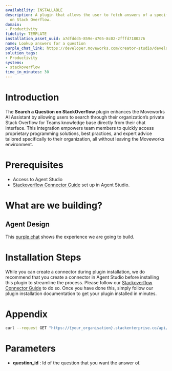 ```yaml
---
availability: INSTALLABLE
description: A plugin that allows the user to fetch answers of a specific question
  on Stack Overflow.
domain:
- Productivity
fidelity: TEMPLATE
installation_asset_uuid: a7dfddd5-859e-4705-8c02-2fffd7180276
name: Lookup answers for a question
purple_chat_link: https://developer.moveworks.com/creator-studio/developer-tools/purple-chat?conversation=%7B%22startTimestamp%22%3A%2211%3A43%2BAM%22%2C%22messages%22%3A%5B%7B%22parts%22%3A%5B%7B%22richText%22%3A%22search+for+%5C%22duplicate+records%5C%22+on+stackoverflow%22%7D%5D%2C%22role%22%3A%22user%22%7D%2C%7B%22parts%22%3A%5B%7B%22richText%22%3A%22%3Cp%3EI%27m+currently+searching+for+information+on+%3Cb%3E%5C%22duplicate+records%5C%22%3C%2Fb%3E+on+Stack+Overflow.%26nbsp%3B%3C%2Fp%3E%22%7D%2C%7B%22reasoningSteps%22%3A%5B%7B%22richText%22%3A%22%3Cp%3EThis+process+is+ongoing%2C+and+I%27ll+update+you+once+I+have+the+results.%3C%2Fp%3E%22%2C%22status%22%3A%22pending%22%7D%5D%7D%5D%2C%22role%22%3A%22assistant%22%7D%2C%7B%22parts%22%3A%5B%7B%22richText%22%3A%22%3Cp%3EHere+are+some+solutions+related+to+handling+%3Cb%3Eduplicate+records%3C%2Fb%3E%3A+%3Cbr%2F%3E1.+%3Cb%3EHow+to+Delete+Duplicate+Records+in+a+SQL+Table%3C%2Fb%3E%3A+If+you+need+to+remove+duplicate+records+while+keeping+only+one+instance+of+each%2C+you+can+refer+to+this+%3Ca+href%3D%5C%22%23%5C%22+target%3D%5C%22_blank%5C%22%3EStack+Overflow+question%3C%2Fa%3E+for+guidance.%3Cbr%2F%3E%3Cbr%2F%3E+2.+%3Cb%3EHow+to+Write+a+SQL+Query+to+Find+Duplicate+Records+in+a+Table%3C%2Fb%3E%3A+If+you+want+to+identify+duplicate+entries+based+on+a+specific+column%2C+such+as+the+email+column%2C+you+can+check+out+this+%3Ca+href%3D%5C%22%23%5C%22+target%3D%5C%22_blank%5C%22%3EStack+Overflow+question%3C%2Fa%3E+for+a+detailed+explanation.%26nbsp%3B%3C%2Fp%3E%3Cp%3E%3Cbr%2F%3E%3C%2Fp%3E%3Cp%3EAdditionally%2C+I+can+access+more+information+on+these+questions+if+needed.+Let+me+know+if+you+need+further+assistance%21%3C%2Fp%3E%22%7D%5D%2C%22role%22%3A%22assistant%22%7D%2C%7B%22parts%22%3A%5B%7B%22richText%22%3A%22give+ans+for+1%22%7D%5D%2C%22role%22%3A%22user%22%7D%2C%7B%22parts%22%3A%5B%7B%22richText%22%3A%22I%27m+currently+retrieving+the+answer+for+the+question+on+how+to+delete+duplicate+records+in+a+SQL+table.%22%7D%2C%7B%22reasoningSteps%22%3A%5B%7B%22richText%22%3A%22I%27ll+update+you+once+I+have+the+information.%22%2C%22status%22%3A%22pending%22%7D%5D%7D%5D%2C%22role%22%3A%22assistant%22%7D%2C%7B%22parts%22%3A%5B%7B%22richText%22%3A%22%3Cp%3EHere+are+solutions+for+deleting+%3Cstrong%3Eduplicate+records%3C%2Fstrong%3E+in+a+SQL+table%3A%26nbsp%3B%3C%2Fp%3E%5Cn%3Cp%3E1.+%3Cstrong%3EUsing+a+Subquery%3C%2Fstrong%3E%3A+-+You+can+use+a+subquery+to+identify+the+IDs+of+the+duplicate+entries+and+then+delete+those+that+aren%27t+needed%3A%3C%2Fp%3E%22%7D%2C%7B%22apiBlock%22%3A%7B%22code%22%3A%22sql%5Cn++DELETE+FROM+customers%5Cn++WHERE+id+NOT+IN+%28%5Cn++++++SELECT+MIN%28id%29%5Cn++++++FROM+customers%5Cn++++++GROUP+BY+email%5Cn++%29%3B%22%2C%22caption%22%3A%22SQL+query+to+delete+duplicate+records+using+a+subquery%22%7D%7D%2C%7B%22richText%22%3A%22%3Cp%3E-+%3Cstrong%3EExplanation%3C%2Fstrong%3E%3A+-+%3Cstrong%3EIdentifying+Duplicates%3C%2Fstrong%3E%3A+The+subquery+%3Ccode%3ESELECT+MIN%28id%29+FROM+customers+GROUP+BY+email%3C%2Fcode%3E+selects+the+smallest+%3Ccode%3Eid%3C%2Fcode%3E+for+each+%3Ccode%3Eemail%3C%2Fcode%3E%2C+effectively+identifying+one+%5C%22canonical%5C%22+instance+of+each+email.%26nbsp%3B%3C%2Fp%3E%5Cn%3Cp%3E-+%3Cstrong%3EDeleting+Duplicates%3C%2Fstrong%3E%3A+The+%3Ccode%3EDELETE%3C%2Fcode%3E+statement+removes+entries+from+the+%3Ccode%3Ecustomers%3C%2Fcode%3E+table+where+the+%3Ccode%3Eid%3C%2Fcode%3E+is+not+in+the+list+of+canonical+instances%2C+thereby+deleting+the+duplicates+while+keeping+one+instance+of+each+email.+-+This+approach+assumes+that+there%27s+a+unique+%3Ccode%3Eid%3C%2Fcode%3E+column+in+your+table+that+can+be+used+to+distinctly+identify+records.+It+is+simple+and+efficient%2C+but+be+sure+you+have+appropriate+backups+or+transactions+in+case+you+need+to+restore+data.%3C%2Fp%3E%5Cn%3Cp%3E2.+%3Cstrong%3EUsing+a+Common+Table+Expression+%28CTE%29%3C%2Fstrong%3E%3A+-+You+can+use+a+%3Ccode%3EDELETE%3C%2Fcode%3E+statement+with+a+%3Ccode%3ECTE%3C%2Fcode%3E+that+ranks+the+duplicate+entries+and+retains+only+one+record%3A%3C%2Fp%3E%22%7D%2C%7B%22apiBlock%22%3A%7B%22code%22%3A%22sql%5Cn+WITH+RankedEmails+AS+%28%5Cn++SELECT+*%2C%5Cn+++ROW_NUMBER%28%29+OVER+%28PARTITION+BY+email+ORDER+BY+%28SELECT+NULL%29%29+AS+rn%5Cn++FROM+customers%5Cn+%29%5Cn+DELETE+FROM+RankedEmails%5Cn+WHERE+rn+%3E+1%3B%22%2C%22caption%22%3A%22SQL+query+to+delete+duplicate+records+using+CTE%22%7D%7D%2C%7B%22richText%22%3A%22%3Cp%3E-+This+query+assigns+a+row+number+to+each+duplicate+record+grouped+by+the+%3Ccode%3Eemail%3C%2Fcode%3E+column.+It+keeps+the+first+occurrence+and+deletes+the+rest.%3C%2Fp%3E%5Cn%3Cp%3EThese+solutions+should+help+you+manage+duplicate+records+effectively.+Let+me+know+if+you+need+further+assistance%21%3C%2Fp%3E%22%7D%5D%2C%22role%22%3A%22assistant%22%7D%5D%7D
solution_tags:
- Productivity
systems:
- stackoverflow
time_in_minutes: 30
---
```


# **Introduction**

The **Search a Question on StackOverflow** plugin enhances the Moveworks AI Assistant by allowing users to search through their organization’s private Stack Overflow for Teams knowledge base directly from their chat interface. This integration empowers team members to quickly access proprietary programming solutions, best practices, and expert advice tailored specifically to their organization, all without leaving the Moveworks environment.

# Prerequisites

- Access to Agent Studio
- [Stackoverflow Connector Guide](https://developer.moveworks.com/marketplace/package?id=stackoverflow&hist=home%2Cplgn.gong-view-meetings%2Cbrws#how-to-implement) set up in Agent Studio.

# What are we building?

## Agent Design

This [purple chat](https://developer.moveworks.com/creator-studio/developer-tools/purple-chat?conversation=%7B%22startTimestamp%22%3A%2211%3A43%2BAM%22%2C%22messages%22%3A%5B%7B%22parts%22%3A%5B%7B%22richText%22%3A%22search+for+%5C%22duplicate+records%5C%22+on+stackoverflow%22%7D%5D%2C%22role%22%3A%22user%22%7D%2C%7B%22parts%22%3A%5B%7B%22richText%22%3A%22%3Cp%3EI%27m+currently+searching+for+information+on+%3Cb%3E%5C%22duplicate+records%5C%22%3C%2Fb%3E+on+Stack+Overflow.%26nbsp%3B%3C%2Fp%3E%22%7D%2C%7B%22reasoningSteps%22%3A%5B%7B%22richText%22%3A%22%3Cp%3EThis+process+is+ongoing%2C+and+I%27ll+update+you+once+I+have+the+results.%3C%2Fp%3E%22%2C%22status%22%3A%22pending%22%7D%5D%7D%5D%2C%22role%22%3A%22assistant%22%7D%2C%7B%22parts%22%3A%5B%7B%22richText%22%3A%22%3Cp%3EHere+are+some+solutions+related+to+handling+%3Cb%3Eduplicate+records%3C%2Fb%3E%3A+%3Cbr%2F%3E1.+%3Cb%3EHow+to+Delete+Duplicate+Records+in+a+SQL+Table%3C%2Fb%3E%3A+If+you+need+to+remove+duplicate+records+while+keeping+only+one+instance+of+each%2C+you+can+refer+to+this+%3Ca+href%3D%5C%22%23%5C%22+target%3D%5C%22_blank%5C%22%3EStack+Overflow+question%3C%2Fa%3E+for+guidance.%3Cbr%2F%3E%3Cbr%2F%3E+2.+%3Cb%3EHow+to+Write+a+SQL+Query+to+Find+Duplicate+Records+in+a+Table%3C%2Fb%3E%3A+If+you+want+to+identify+duplicate+entries+based+on+a+specific+column%2C+such+as+the+email+column%2C+you+can+check+out+this+%3Ca+href%3D%5C%22%23%5C%22+target%3D%5C%22_blank%5C%22%3EStack+Overflow+question%3C%2Fa%3E+for+a+detailed+explanation.%26nbsp%3B%3C%2Fp%3E%3Cp%3E%3Cbr%2F%3E%3C%2Fp%3E%3Cp%3EAdditionally%2C+I+can+access+more+information+on+these+questions+if+needed.+Let+me+know+if+you+need+further+assistance%21%3C%2Fp%3E%22%7D%5D%2C%22role%22%3A%22assistant%22%7D%2C%7B%22parts%22%3A%5B%7B%22richText%22%3A%22give+ans+for+1%22%7D%5D%2C%22role%22%3A%22user%22%7D%2C%7B%22parts%22%3A%5B%7B%22richText%22%3A%22I%27m+currently+retrieving+the+answer+for+the+question+on+how+to+delete+duplicate+records+in+a+SQL+table.%22%7D%2C%7B%22reasoningSteps%22%3A%5B%7B%22richText%22%3A%22I%27ll+update+you+once+I+have+the+information.%22%2C%22status%22%3A%22pending%22%7D%5D%7D%5D%2C%22role%22%3A%22assistant%22%7D%2C%7B%22parts%22%3A%5B%7B%22richText%22%3A%22%3Cp%3EHere+are+solutions+for+deleting+%3Cstrong%3Eduplicate+records%3C%2Fstrong%3E+in+a+SQL+table%3A%26nbsp%3B%3C%2Fp%3E%5Cn%3Cp%3E1.+%3Cstrong%3EUsing+a+Subquery%3C%2Fstrong%3E%3A+-+You+can+use+a+subquery+to+identify+the+IDs+of+the+duplicate+entries+and+then+delete+those+that+aren%27t+needed%3A%3C%2Fp%3E%22%7D%2C%7B%22apiBlock%22%3A%7B%22code%22%3A%22sql%5Cn++DELETE+FROM+customers%5Cn++WHERE+id+NOT+IN+%28%5Cn++++++SELECT+MIN%28id%29%5Cn++++++FROM+customers%5Cn++++++GROUP+BY+email%5Cn++%29%3B%22%2C%22caption%22%3A%22SQL+query+to+delete+duplicate+records+using+a+subquery%22%7D%7D%2C%7B%22richText%22%3A%22%3Cp%3E-+%3Cstrong%3EExplanation%3C%2Fstrong%3E%3A+-+%3Cstrong%3EIdentifying+Duplicates%3C%2Fstrong%3E%3A+The+subquery+%3Ccode%3ESELECT+MIN%28id%29+FROM+customers+GROUP+BY+email%3C%2Fcode%3E+selects+the+smallest+%3Ccode%3Eid%3C%2Fcode%3E+for+each+%3Ccode%3Eemail%3C%2Fcode%3E%2C+effectively+identifying+one+%5C%22canonical%5C%22+instance+of+each+email.%26nbsp%3B%3C%2Fp%3E%5Cn%3Cp%3E-+%3Cstrong%3EDeleting+Duplicates%3C%2Fstrong%3E%3A+The+%3Ccode%3EDELETE%3C%2Fcode%3E+statement+removes+entries+from+the+%3Ccode%3Ecustomers%3C%2Fcode%3E+table+where+the+%3Ccode%3Eid%3C%2Fcode%3E+is+not+in+the+list+of+canonical+instances%2C+thereby+deleting+the+duplicates+while+keeping+one+instance+of+each+email.+-+This+approach+assumes+that+there%27s+a+unique+%3Ccode%3Eid%3C%2Fcode%3E+column+in+your+table+that+can+be+used+to+distinctly+identify+records.+It+is+simple+and+efficient%2C+but+be+sure+you+have+appropriate+backups+or+transactions+in+case+you+need+to+restore+data.%3C%2Fp%3E%5Cn%3Cp%3E2.+%3Cstrong%3EUsing+a+Common+Table+Expression+%28CTE%29%3C%2Fstrong%3E%3A+-+You+can+use+a+%3Ccode%3EDELETE%3C%2Fcode%3E+statement+with+a+%3Ccode%3ECTE%3C%2Fcode%3E+that+ranks+the+duplicate+entries+and+retains+only+one+record%3A%3C%2Fp%3E%22%7D%2C%7B%22apiBlock%22%3A%7B%22code%22%3A%22sql%5Cn+WITH+RankedEmails+AS+%28%5Cn++SELECT+*%2C%5Cn+++ROW_NUMBER%28%29+OVER+%28PARTITION+BY+email+ORDER+BY+%28SELECT+NULL%29%29+AS+rn%5Cn++FROM+customers%5Cn+%29%5Cn+DELETE+FROM+RankedEmails%5Cn+WHERE+rn+%3E+1%3B%22%2C%22caption%22%3A%22SQL+query+to+delete+duplicate+records+using+CTE%22%7D%7D%2C%7B%22richText%22%3A%22%3Cp%3E-+This+query+assigns+a+row+number+to+each+duplicate+record+grouped+by+the+%3Ccode%3Eemail%3C%2Fcode%3E+column.+It+keeps+the+first+occurrence+and+deletes+the+rest.%3C%2Fp%3E%5Cn%3Cp%3EThese+solutions+should+help+you+manage+duplicate+records+effectively.+Let+me+know+if+you+need+further+assistance%21%3C%2Fp%3E%22%7D%5D%2C%22role%22%3A%22assistant%22%7D%5D%7D) shows the experience we are going to build.

# Installation Steps

While you can create a connector during plugin installation, we do recommend that you create a connector in Agent Studio before installing this plugin to streamline the process. Please follow our [Stackoverflow Connector Guide](https://developer.moveworks.com/marketplace/package?id=stackoverflow&hist=home%2Cplgn.gong-view-meetings%2Cbrws#how-to-implement) to do so. Once you have done this, simply follow our plugin installation documentation to get your plugin installed in minutes.

# Appendix

```bash
curl --request GET "https://{your_organisation}.stackenterprise.co/api/v3//questions/{{question_id}}/answers?filter=!6WPIomnMOOD*e \ --header "Authorization: Bearer {{access_token}}"
```

# Parameters
  - **question_id** : Id of the question that you want the answer of.